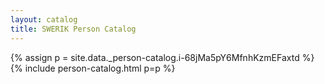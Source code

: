 ```yaml
---
layout: catalog
title: SWERIK Person Catalog
---
```

{% assign p = site.data._person-catalog.i-68jMa5pY6MfnhKzmEFaxtd %}
{% include person-catalog.html p=p %}

